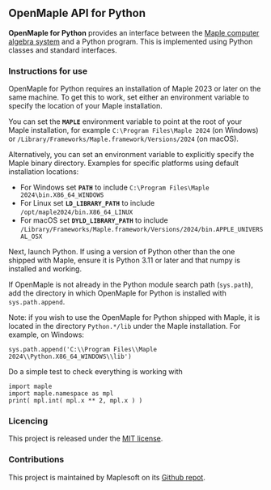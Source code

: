 ## OpenMaple API for Python

**OpenMaple for Python** provides an interface between the [Maple computer algebra system](https://www.maplesoft.com/products/Maple/) and a Python program.  This is implemented using Python classes and standard interfaces.

### Instructions for use

OpenMaple for Python requires an installation of Maple 2023 or later on the same machine. To get this to work, set either an environment variable to specify the location of your Maple installation.

You can set the **`MAPLE`** environment variable to point at the root of your Maple installation, for example `C:\Program Files\Maple 2024` (on Windows) or `/Library/Frameworks/Maple.framework/Versions/2024` (on macOS).

Alternatively, you can set an environment variable to explicitly specify the Maple binary directory. Examples for specific platforms using default installation locations:
* For Windows set **`PATH`** to include `C:\Program Files\Maple 2024\bin.X86_64_WINDOWS`
* For Linux set **`LD_LIBRARY_PATH`** to include `/opt/maple2024/bin.X86_64_LINUX`
* For macOS set **`DYLD_LIBRARY_PATH`** to include `/Library/Frameworks/Maple.framework/Versions/2024/bin.APPLE_UNIVERSAL_OSX`

Next, launch Python. If using a version of Python other than the one shipped with Maple, ensure it is Python 3.11 or later and that numpy is installed and working. 

If OpenMaple is not already in the Python module search path (`sys.path`), add the directory in which OpenMaple for Python is installed with ``sys.path.append``.

Note: if you wish to use the OpenMaple for Python shipped with Maple, it is located in the directory ``Python.*/lib`` under the Maple installation. For example, on Windows: 
```
sys.path.append('C:\\Program Files\\Maple 2024\\Python.X86_64_WINDOWS\\lib')
```

Do a simple test to check everything is working with
```
import maple
import maple.namespace as mpl
print( mpl.int( mpl.x ** 2, mpl.x ) )
```

### Licencing 
This project is released under the [MIT license](LICENSE.txt).

### Contributions
This project is maintained by Maplesoft on its [Github repot](https://github.com/maplesoft/openmaple).

